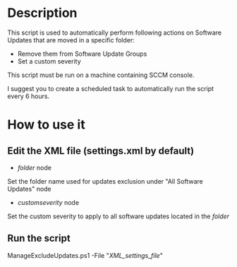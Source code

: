 # Description
This script is used to automatically perform following actions on Software Updates that are moved in a specific folder:
- Remove them from Software Update Groups
- Set a custom severity

This script must be run on a machine containing SCCM console.

I suggest you to create a scheduled task to automatically run the script every 6 hours.

# How to use it
## Edit the XML file (settings.xml by default)
- *folder* node

Set the folder name used for updates exclusion under "All Software Updates" node 

- *customseverity* node

Set the custom severity to apply to all software updates located in the *folder*

## Run the script
ManageExcludeUpdates.ps1 -File "*XML_settings_file*"

